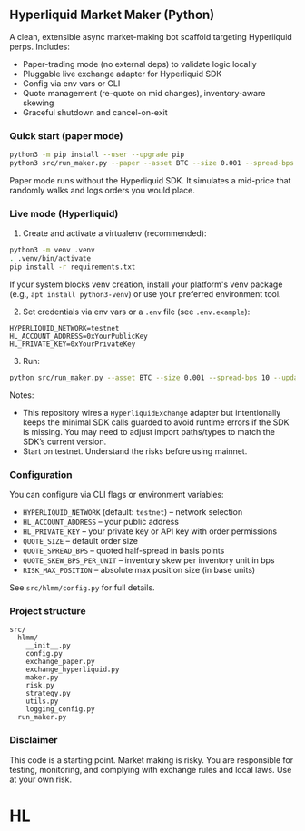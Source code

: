 ## Hyperliquid Market Maker (Python)

A clean, extensible async market-making bot scaffold targeting Hyperliquid perps. Includes:

- Paper-trading mode (no external deps) to validate logic locally
- Pluggable live exchange adapter for Hyperliquid SDK
- Config via env vars or CLI
- Quote management (re-quote on mid changes), inventory-aware skewing
- Graceful shutdown and cancel-on-exit

### Quick start (paper mode)

```bash
python3 -m pip install --user --upgrade pip
python3 src/run_maker.py --paper --asset BTC --size 0.001 --spread-bps 10
```

Paper mode runs without the Hyperliquid SDK. It simulates a mid-price that randomly walks and logs orders you would place.

### Live mode (Hyperliquid)

1) Create and activate a virtualenv (recommended):

```bash
python3 -m venv .venv
. .venv/bin/activate
pip install -r requirements.txt
```

If your system blocks venv creation, install your platform's venv package (e.g., `apt install python3-venv`) or use your preferred environment tool.

2) Set credentials via env vars or a `.env` file (see `.env.example`):

```
HYPERLIQUID_NETWORK=testnet
HL_ACCOUNT_ADDRESS=0xYourPublicKey
HL_PRIVATE_KEY=0xYourPrivateKey
```

3) Run:

```bash
python src/run_maker.py --asset BTC --size 0.001 --spread-bps 10 --update-interval 1.0
```

Notes:
- This repository wires a `HyperliquidExchange` adapter but intentionally keeps the minimal SDK calls guarded to avoid runtime errors if the SDK is missing. You may need to adjust import paths/types to match the SDK’s current version.
- Start on testnet. Understand the risks before using mainnet.

### Configuration

You can configure via CLI flags or environment variables:

- `HYPERLIQUID_NETWORK` (default: `testnet`) – network selection
- `HL_ACCOUNT_ADDRESS` – your public address
- `HL_PRIVATE_KEY` – your private key or API key with order permissions
- `QUOTE_SIZE` – default order size
- `QUOTE_SPREAD_BPS` – quoted half-spread in basis points
- `QUOTE_SKEW_BPS_PER_UNIT` – inventory skew per inventory unit in bps
- `RISK_MAX_POSITION` – absolute max position size (in base units)

See `src/hlmm/config.py` for full details.

### Project structure

```
src/
  hlmm/
    __init__.py
    config.py
    exchange_paper.py
    exchange_hyperliquid.py
    maker.py
    risk.py
    strategy.py
    utils.py
    logging_config.py
  run_maker.py
```

### Disclaimer

This code is a starting point. Market making is risky. You are responsible for testing, monitoring, and complying with exchange rules and local laws. Use at your own risk.

# HL